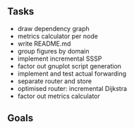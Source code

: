 ## Tasks

- draw dependency graph
- metrics calculator per node
- write README.md
- group figures by domain
- implement incremental SSSP
- factor out gnuplot script generation
- implement and test actual forwarding
- separate router and store
- optimised router: incremental Dijkstra
- factor out metrics calculator


## Goals